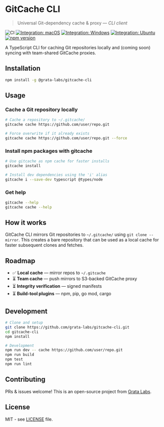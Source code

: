 # GitCache CLI

> Universal Git-dependency cache & proxy — _CLI client_

![CI](https://github.com/grata-labs/gitcache-cli/actions/workflows/ci.yml/badge.svg)
[![Integration: macOS](https://github.com/grata-labs/gitcache-cli/actions/workflows/integration-macos.yml/badge.svg)](https://github.com/grata-labs/gitcache-cli/actions/workflows/integration-macos.yml)
[![Integration: Windows](https://github.com/grata-labs/gitcache-cli/actions/workflows/integration-windows.yml/badge.svg)](https://github.com/grata-labs/gitcache-cli/actions/workflows/integration-windows.yml)
[![Integration: Ubuntu](https://github.com/grata-labs/gitcache-cli/actions/workflows/integration-ubuntu.yml/badge.svg)](https://github.com/grata-labs/gitcache-cli/actions/workflows/integration-ubuntu.yml)
[![npm version](https://badge.fury.io/js/@grata-labs%2Fgitcache-cli.svg)](https://badge.fury.io/js/@grata-labs%2Fgitcache-cli)

A TypeScript CLI for caching Git repositories locally and (coming soon) syncing with team-shared GitCache proxies.

## Installation

```bash
npm install -g @grata-labs/gitcache-cli
```

## Usage

### Cache a Git repository locally

```bash
# Cache a repository to ~/.gitcache/
gitcache cache https://github.com/user/repo.git

# Force overwrite if it already exists
gitcache cache https://github.com/user/repo.git --force
```

### Install npm packages with gitcache

```bash
# Use gitcache as npm cache for faster installs
gitcache install

# Install dev dependencies using the 'i' alias
gitcache i --save-dev typescript @types/node
```

### Get help

```bash
gitcache --help
gitcache cache --help
```

## How it works

GitCache CLI mirrors Git repositories to `~/.gitcache/` using `git clone --mirror`. This creates a bare repository that can be used as a local cache for faster subsequent clones and fetches.

## Roadmap

- ✅ **Local cache** — mirror repos to `~/.gitcache`
- ⏳ **Team cache** — push mirrors to S3-backed GitCache proxy
- ⏳ **Integrity verification** — signed manifests
- ⏳ **Build-tool plugins** — npm, pip, go mod, cargo

## Development

```bash
# Clone and setup
git clone https://github.com/grata-labs/gitcache-cli.git
cd gitcache-cli
npm install

# Development
npm run dev -- cache https://github.com/user/repo.git
npm run build
npm test
npm run lint
```

## Contributing

PRs & issues welcome! This is an open-source project from [Grata Labs](https://grata-labs.com).

## License

MIT - see [LICENSE](LICENSE) file.
